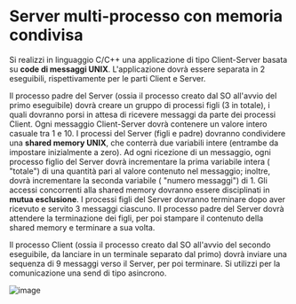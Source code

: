 # Server multi-processo con memoria condivisa

Si realizzi in linguaggio C/C++ una applicazione di tipo Client-Server
basata su **code di messaggi UNIX**. L'applicazione dovrà essere
separata in 2 eseguibili, rispettivamente per le parti Client e Server.

Il processo padre del Server (ossia il processo creato dal SO all'avvio
del primo eseguibile) dovrà creare un gruppo di processi figli (3 in
totale), i quali dovranno porsi in attesa di ricevere messaggi da parte
dei processi Client. Ogni messaggio Client-Server dovrà contenere un
valore intero casuale tra 1 e 10. I processi del Server (figli e padre)
dovranno condividere una **shared memory UNIX**, che conterrà due
variabili intere (entrambe da impostare inizialmente a zero). Ad ogni
ricezione di un messaggio, ogni processo figlio del Server dovrà
incrementare la prima variabile intera ( "totale") di una quantità pari
al valore contenuto nel messaggio; inoltre, dovrà incrementare la
seconda variabile ( "numero messaggi") di 1. Gli accessi concorrenti
alla shared memory dovranno essere disciplinati in **mutua esclusione**.
I processi figli del Server dovranno terminare dopo aver ricevuto e
servito 3 messaggi ciascuno. Il processo padre del Server dovrà
attendere la terminazione dei figli, per poi stampare il contenuto della
shared memory e terminare a sua volta.

Il processo Client (ossia il processo creato dal SO all'avvio del
secondo eseguibile, da lanciare in un terminale separato dal primo)
dovrà inviare una sequenza di 9 messaggi verso il Server, per poi
terminare. Si utilizzi per la comunicazione una send di tipo asincrono.

![image](/images/ambiente_locale/code_messaggi/server_multi-processo_con_memoria_condivisa.png)
